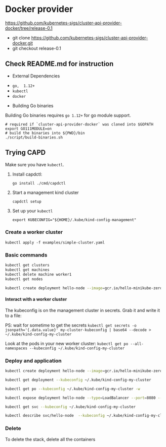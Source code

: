# Docker provider

<https://github.com/kubernetes-sigs/cluster-api-provider-docker/tree/release-0.1>

* git clone https://github.com/kubernetes-sigs/cluster-api-provider-docker.git
* git checkout release-0.1

## Check README.md for instruction

* External Dependencies

- `go,  1.12+`
- `kubectl`
- `docker`

* Building Go binaries

Building Go binaries requires `go 1.12+` for go module support.

```(bash)
# required if `cluster-api-provider-docker` was cloned into $GOPATH
export GO111MODULE=on
# build the binaries into ${PWD}/bin
./script/build-binaries.sh
```

## Trying CAPD

Make sure you have `kubectl`.

1. Install capdctl:

   `go install ./cmd/capdctl`

1. Start a management kind cluster

   `capdctl setup`

1. Set up your `kubectl`

   `export KUBECONFIG="${HOME}/.kube/kind-config-management"`

### Create a worker cluster

`kubectl apply -f examples/simple-cluster.yaml`

### Basic commands

```sh
kubectl get clusters
kubectl get machines
kubectl delete machine worker1
kubectl get nodes

kubectl create deployment hello-node --image=gcr.io/hello-minikube-zero-install/hello-node --kubeconfig ~/.kube/kind-config-my-cluster

```

#### Interact with a worker cluster

The kubeconfig is on the management cluster in secrets. Grab it and write it to a file:

PS: wait for sometime to get the secrets
`kubectl get secrets -o jsonpath='{.data.value}' my-cluster-kubeconfig | base64 --decode > ~/.kube/kind-config-my-cluster`

Look at the pods in your new worker cluster:
`kubectl get po --all-namespaces --kubeconfig ~/.kube/kind-config-my-cluster`

### Deploy and application

```sh
kubectl create deployment hello-node --image=gcr.io/hello-minikube-zero-install/hello-node --kubeconfig ~/.kube/kind-config-my-cluster

kubectl get deployment --kubeconfig ~/.kube/kind-config-my-cluster

kubectl get po --kubeconfig ~/.kube/kind-config-my-cluster -w

kubectl expose deployment hello-node --type=LoadBalancer --port=8080 --kubeconfig ~/.kube/kind-config-my-cluster

kubectl get svc --kubeconfig ~/.kube/kind-config-my-cluster

kubectl describe svc/hello-node  --kubeconfig ~/.kube/kind-config-my-cluster

```

### Delete

To delete the stack, delete all the containers
